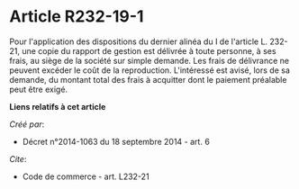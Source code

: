 # Article R232-19-1

Pour l'application des dispositions du dernier alinéa du I de l'article L. 232-21, une copie du rapport de gestion est
délivrée à toute personne, à ses frais, au siège de la société sur simple demande. Les frais de délivrance ne peuvent excéder
le coût de la reproduction. L'intéressé est avisé, lors de sa demande, du montant total des frais à acquitter dont le
paiement préalable peut être exigé.

**Liens relatifs à cet article**

_Créé par_:

  - Décret n°2014-1063 du 18 septembre 2014 - art. 6

_Cite_:

  - Code de commerce - art. L232-21
